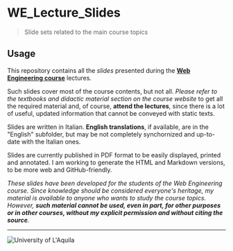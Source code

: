 # WE_Lecture_Slides

>  Slide sets related to the main course topics

## Usage

This repository contains all the *slides* presented during the [**Web Engineering course**](https://people.disim.univaq.it/~dellapenna/content.php?page=students) lectures.

Such slides cover most of the course contents, but not all. *Please refer to the textbooks and didactic material section on the course website* to get all the required material and, of course, **attend the lectures**, since there is a lot of useful, updated information that cannot be conveyed with static texts.

Slides are written in Italian. **English translations**, if available, are in the "English" subfolder, but may be not completely synchornized and up-to-date with the Italian ones.

Slides are currently published in PDF format to be easily displayed, printed and annotated. I am working to generate the HTML and Markdown versions, to be more web and GitHub-friendly.

*These slides have been developed for the students of the Web Engineering course. 
Since knowledge should be considered everyone's heritage, my material is available to anyone who wants to study the course topics. However, **such material cannot be used, even in part, for other purposes or in other courses, without my explicit permission and without citing the source**.*

---

![University of L'Aquila](https://www.disim.univaq.it/skins/aqua/img/logo2021-2.png)
